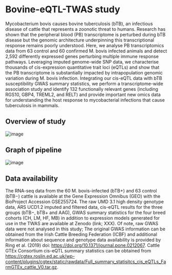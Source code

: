# Bovine-eQTL-TWAS study

Mycobacterium bovis causes bovine tuberculosis (bTB), an infectious disease of cattle that represents a zoonotic threat to humans. Research has shown that the peripheral blood (PB) transcriptome is perturbed during bTB disease but the genomic architecture underpinning this transcriptional response remains poorly understood. Here, we analyse PB transcriptomics data from 63 control and 60 confirmed M. bovis infected animals and detect 2,592 differently expressed genes perturbing multiple immune response pathways. Leveraging imputed genome-wide SNP data, we characterise thousands of cis-expression quantitative trait loci (eQTLs) and show that the PB transcriptome is substantially impacted by intrapopulation genomic variation during M. bovis infection. Integrating our cis-eQTL data with bTB susceptibility GWAS summary statistics, we perform a transcriptome-wide association study and identify 132 functionally relevant genes (including RGS10, GBP4, TREML2, and RELT) and provide important new omics data for understanding the host response to mycobacterial infections that cause tuberculosis in mammals.

## Overview of study

![image](https://github.com/user-attachments/assets/982b3037-6396-4eb6-812d-b1a3fb1b1ea0)


## Graph of pipeline

![image](https://github.com/user-attachments/assets/63f257fe-d8b0-4c87-8956-9b2a35f4beb1)

 ## Data availability
 
The RNA-seq data from the 60 M. bovis-infected (bTB+) and 63 control (bTB−) cattle is available at the Gene Expression Omnibus (GEO) with the BioProject Accession GSE255724. The raw UMD 3.1 high density genotype data, ARS UCD1.2 imputed and filtered data, cis-eQTL results for the three groups (bTB−, bTB+ and AAG), GWAS summary statistics for the four breed cohorts (CH, LM, HF, MB) in addition to expression models generated for use in the TWAS are available at Zenodo (link; XXX). Of note, raw GWAS data were not analysed in this study; The original GWAS information can be obtained from the Irish Cattle Breeding Federation (ICBF) and additional information about sequence and genotype data availability is provided by Ring et al. (2019) doi: https://doi.org/10.1371/journal.pone.0212067. Cattle GTEx Consortium cis-eQTL summary statistics can be obtained from https://cgtex.roslin.ed.ac.uk/wp-content/plugins/cgtex/static/rawdata/Full_summary_statisitcs_cis_eQTLs_FarmGTEx_cattle_V0.tar.gz.

  
